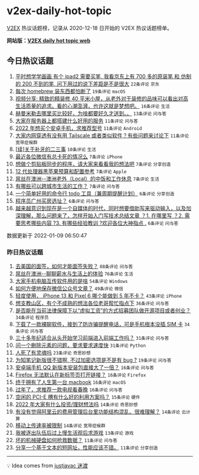 # v2ex-daily-hot-topic

[V2EX](https://www.v2ex.com/) 热议话题榜，记录从 2020-12-18 日开始的 V2EX 热议话题榜单。

**网站版：[V2EX daily hot topic web](https://boojack.github.io/v2ex-daily-hot-topic-web/)**

## 今日热议话题

<!-- TODAY BEGIN -->

1. [平时想学学画画 有个 ipad2 需要买笔, 我看京东上有 700 多的原装笔 和 仿制的 200 不到的笔, 问下用过的说下差距是不是很大](https://www.v2ex.com/t/827079) `22条评论` `京东`
1. [每次 homebrew 装东西都怕断了](https://www.v2ex.com/t/827088) `19条评论` `macOS`
1. [视频分享: 精致的精装修 40 平米小屋，从老外对于装修的品味可以看出对高生活质量的追求。看的心潮澎湃，也许这就是梦想吧。](https://www.v2ex.com/t/827093) `16条评论` `生活`
1. [赫曼米勒去哪里买比较好，为啥都要好久才送到。。](https://www.v2ex.com/t/827102) `13条评论` `问与答`
1. [大家在服务器上都搭建什么好用的服务](https://www.v2ex.com/t/827109) `11条评论` `问与答`
1. [2022 年想买个安卓手机，求推荐型号](https://www.v2ex.com/t/827105) `11条评论` `Android`
1. [大家内网穿透有没有用 Tailscale 或者类似软件？有些问题来讨论下](https://www.v2ex.com/t/827081) `11条评论` `宽带症候群`
1. [[续]关于补牙的二三事](https://www.v2ex.com/t/827103) `10条评论` `生活`
1. [最近各位微信有总卡死的情况么](https://www.v2ex.com/t/827115) `7条评论` `iPhone`
1. [想做个剪贴板同步的程序，请大家来看看我的想法吧](https://www.v2ex.com/t/827112) `7条评论` `分享创造`
1. [12 代处理器黑苹果预算和配置参考](https://www.v2ex.com/t/827092) `7条评论` `Apple`
1. [屌丝在澳洲--澳洲老外（Local）的中饭和工作休息](https://www.v2ex.com/t/827087) `7条评论` `生活`
1. [有哪些可以跨城市生活的工作？](https://www.v2ex.com/t/827084) `7条评论` `问与答`
1. [一个简单好用的命令行 todo 工具（兼周期提醒计划）](https://www.v2ex.com/t/827083) `6条评论` `分享创造`
1. [程序员广州买房选址？](https://www.v2ex.com/t/827078) `6条评论` `问与答`
1. [越来越意识到现在是一个自媒体的时代，同时想要借助写来驱动输入，以及加深理解，那么问题来了，怎样开始入门写技术总结文章 ？1. 在哪里写 ？2. 需要思考哪些内容 ?3. 有哪些经验教训 ?欢迎各位大神指点 .](https://www.v2ex.com/t/827073) `6条评论` `问与答`

数据更新于 2022-01-09 06:50:47

<!-- TODAY END -->

### 昨日热议话题

<!-- YESTERDAY BEGIN -->

1. [去美国的面签，如何才能面签失败？](https://www.v2ex.com/t/826977) `88条评论` `问与答`
1. [屌丝在澳洲--聊聊薪水与生活上的体验](https://www.v2ex.com/t/826954) `76条评论` `生活`
1. [大家手机电脑互传软件用的是啥](https://www.v2ex.com/t/827044) `54条评论` `Windows`
1. [如何方便地保存微信公众号文章？](https://www.v2ex.com/t/826953) `49条评论` `微信`
1. [轻度使用， iPhone 13 和 Pixel 6 哪个能做到 5 年不卡？](https://www.v2ex.com/t/827030) `43条评论` `iPhone`
1. [想支教山区，有个不成熟的想法各位老哥帮忙指点下](https://www.v2ex.com/t/826968) `36条评论` `问与答`
1. [是否能在当前法律保障下以“虚拟工资”的方式招募团队做开源项目或者创业？](https://www.v2ex.com/t/826996) `34条评论` `程序员`
1. [下载了一款裸聊软件，接到了防诈骗提醒电话，可是手机根本没插 SIM 卡](https://www.v2ex.com/t/826985) `34条评论` `问与答`
1. [三十多年纪适合从头开始学习前端进入前端工作吗？](https://www.v2ex.com/t/826958) `31条评论` `问与答`
1. [问一个删除元素的问题，要求要求速度快](https://www.v2ex.com/t/826970) `31条评论` `Python`
1. [人死了有灵魂吗](https://www.v2ex.com/t/827060) `23条评论` `奇思妙想`
1. [为知笔记新版很不错啊, 不过加密选项是不是有 bug ?](https://www.v2ex.com/t/826952) `19条评论` `问与答`
1. [安卓端手机 QQ 新版本安装包直接大了一倍？](https://www.v2ex.com/t/827025) `16条评论` `问与答`
1. [Firefox 无法默认在新标签页打开链接？](https://www.v2ex.com/t/827023) `16条评论` `Firefox`
1. [终于拥有了人生第一台 macbook](https://www.v2ex.com/t/827003) `16条评论` `macOS`
1. [过年了，求推荐一款电视看春晚](https://www.v2ex.com/t/826979) `16条评论` `问与答`
1. [空闲的 PCI-E 槽有什么好的利用方案吗？](https://www.v2ex.com/t/826999) `15条评论` `硬件`
1. [2022 年大家有什么投资/理财想法吗](https://www.v2ex.com/t/827038) `14条评论` `奇思妙想`
1. [有没有觉得阿里云的费用管理后台里功能结构混乱、很难理解？](https://www.v2ex.com/t/827033) `14条评论` `云计算`
1. [移动上传速率被限制](https://www.v2ex.com/t/827024) `14条评论` `宽带症候群`
1. [我被逐出队伍后过上慢生活观后求游戏](https://www.v2ex.com/t/827009) `13条评论` `游戏`
1. [坏的机械硬盘如何抢救数据？](https://www.v2ex.com/t/826995) `11条评论` `问与答`
1. [分享一个基于文本的短网址，性能应该不错。](https://www.v2ex.com/t/826975) `11条评论` `分享创造`

<!-- YESTERDAY END -->

---

💡 Idea comes from [justjavac 迷渡](https://github.com/justjavac/)
